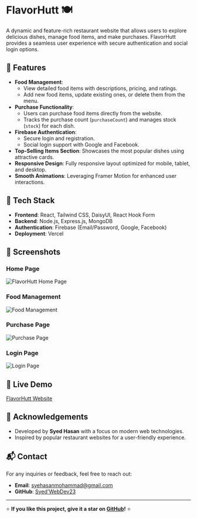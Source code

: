 # FlavorHutt 🍽️

A dynamic and feature-rich restaurant website that allows users to explore delicious dishes, manage food items, and make purchases. FlavorHutt provides a seamless user experience with secure authentication and social login options.

## 🌟 Features

- **Food Management**: 
  - View detailed food items with descriptions, pricing, and ratings.
  - Add new food items, update existing ones, or delete them from the menu.
- **Purchase Functionality**:
  - Users can purchase food items directly from the website.
  - Tracks the purchase count (`purchaseCount`) and manages stock (`stock`) for each dish.
- **Firebase Authentication**:
  - Secure login and registration.
  - Social login support with Google and Facebook.
- **Top-Selling Items Section**: Showcases the most popular dishes using attractive cards.
- **Responsive Design**: Fully responsive layout optimized for mobile, tablet, and desktop.
- **Smooth Animations**: Leveraging Framer Motion for enhanced user interactions.

## 🚀 Tech Stack

- **Frontend**: React, Tailwind CSS, DaisyUI, React Hook Form
- **Backend**: Node.js, Express.js, MongoDB
- **Authentication**: Firebase (Email/Password, Google, Facebook)
- **Deployment**: Vercel

## 📸 Screenshots

### Home Page
![FlavorHutt Home Page](https://i.imgur.com/hfHtyea.png)

### Food Management
![Food Management](https://i.imgur.com/T8viCk3.png)

### Purchase Page
![Purchase Page](https://i.imgur.com/OpZi293.png)

### Login Page
![Login Page](https://i.imgur.com/vUAvTYB.png)



## 🚀 Live Demo
[FlavorHutt Website](https://flavorhutt.web.app)
## 🙌 Acknowledgements

- Developed by **Syed Hasan** with a focus on modern web technologies.
- Inspired by popular restaurant websites for a user-friendly experience.

## 📬 Contact

For any inquiries or feedback, feel free to reach out:

- **Email**: [syehasanmohammad@gmail.com](mailto:syehasanmohammad@gmail.com)
- **GitHub**: [Syed'WebDev23](https://github.com/sayid-hasan)

---

⭐ **If you like this project, give it a star on [GitHub](https://github.com/sayid-hasan/flavorhutt)!** ⭐

